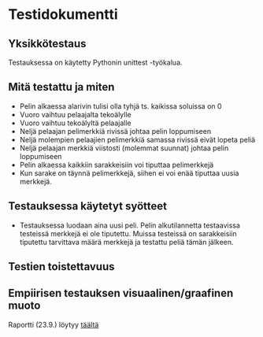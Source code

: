 # Testidokumentti

## Yksikkötestaus
Testauksessa on käytetty Pythonin unittest -työkalua.

## Mitä testattu ja miten
* Pelin alkaessa alarivin tulisi olla tyhjä ts. kaikissa soluissa on 0
* Vuoro vaihtuu pelaajalta tekoälylle
* Vuoro vaihtuu tekoälyltä pelaajalle
* Neljä pelaajan pelimerkkiä rivissä johtaa pelin loppumiseen
* Neljä molempien pelaajien pelimerkkiä samassa rivissä eivät lopeta peliä
* Neljä pelaajan merkkiä viistosti (molemmat suunnat) johtaa pelin loppumiseen
* Pelin alkaessa kaikkiin sarakkeisiin voi tiputtaa pelimerkkejä
* Kun sarake on täynnä pelimerkkejä, siihen ei voi enää tiputtaa uusia merkkejä.

## Testauksessa käytetyt syötteet
* Testauksessa luodaan aina uusi peli. Pelin alkutilannetta testaavissa testeissä merkkejä ei ole tiputettu. 
Muissa testeissä on sarakkeisiin tiputettu tarvittava määrä merkkejä ja testattu peliä tämän jälkeen.

## Testien toistettavuus

## Empiirisen testauksen visuaalinen/graafinen muoto
Raportti (23.9.) löytyy [täältä](https://github.com/aarekr/ConnectFour/blob/main/Testit/Testikattavuus_2023-09-23.JPG)
